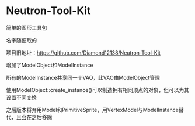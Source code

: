 # Neutron-Tool-Kit

简单的图形工具包

名字随便取的

项目旧地址：https://github.com/Diamond12138/Neutron-Tool-Kit

增加了ModelObject和ModelInstance

所有的ModelInstance共享同一个VAO，此VAO由ModelObject管理

使用ModelObject::create_instance()可以制造拥有相同顶点的对象，但可以为其设置不同变换

之后版本将弃用Model和PrimitiveSprite，用VertexModel与ModelInstance替代，且会在之后移除
